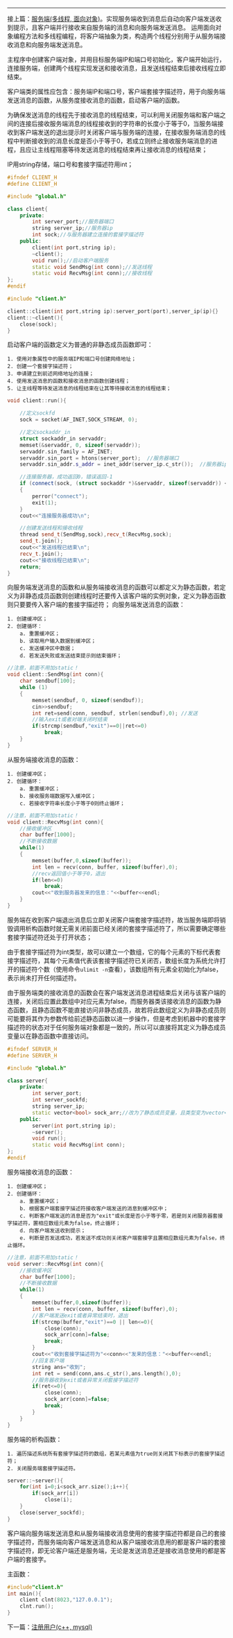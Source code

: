 ---
接上篇：[服务端(多线程, 面向对象)](https://errorbeep.github.io/verbose-engine.io/服务端(多线程,-面向对象))。实现服务端收到消息后自动向客户端发送收到提示，且客户端并行接收来自服务端的消息和向服务端发送消息。
运用面向对象编程方法和多线程编程，将客户端抽象为类，构造两个线程分别用于从服务端接收消息和向服务端发送消息。    

主程序中创建客户端对象，并用目标服务端IP和端口号初始化，客户端开始运行，连接服务端，创建两个线程实现发送和接收消息，且发送线程结束后接收线程立即结束。   

客户端类的属性应包含：服务端IP和端口号，客户端套接字描述符，用于向服务端发送消息的函数，从服务度接收消息的函数，启动客户端的函数。   

为确保发送消息的线程先于接收消息的线程结束，可以利用关闭服务端和客户端之间的连接后接收服务端消息的线程接收到的字符串的长度小于等于0，当服务端接收到客户端发送的退出提示时关闭客户端与服务端的连接，在接收服务端消息的线程中判断接收到的消息长度是否小于等于0，若成立则终止接收服务端消息的进程，且应让主线程阻塞等待发送消息的线程结束再让接收消息的线程结束；   


IP用string存储，端口号和套接字描述符用int；
```c++
#ifndef CLIENT_H
#define CLIENT_H

#include "global.h"

class client{
    private:
        int server_port;//服务器端口
        string server_ip;//服务器ip
        int sock;//与服务器建立连接的套接字描述符
    public:
        client(int port,string ip);
        ~client();
        void run();//启动客户端服务
        static void SendMsg(int conn);//发送线程
        static void RecvMsg(int conn);//接收线程
};
#endif
```

```c++
#include "client.h"

client::client(int port,string ip):server_port(port),server_ip(ip){}
client::~client(){
    close(sock);
}
```
启动客户端的函数定义为普通的非静态成员函数即可：  

    1. 使用对象属性中的服务端IP和端口号创建网络地址；
    2. 创建一个套接字描述符；
    3. 申请建立到前述网络地址的连接；
    4. 使用发送消息的函数和接收消息的函数创建线程；
    5. 让主线程等待发送消息的线程结束在让其等待接收消息的线程结束；  

```c++
void client::run(){

    //定义sockfd
    sock = socket(AF_INET,SOCK_STREAM, 0);

    //定义sockaddr_in
    struct sockaddr_in servaddr;
    memset(&servaddr, 0, sizeof(servaddr));
    servaddr.sin_family = AF_INET;
    servaddr.sin_port = htons(server_port);  //服务器端口
    servaddr.sin_addr.s_addr = inet_addr(server_ip.c_str());  //服务器ip

    //连接服务器，成功返回0，错误返回-1
    if (connect(sock, (struct sockaddr *)&servaddr, sizeof(servaddr)) < 0)
    {
        perror("connect");
        exit(1);
    }
    cout<<"连接服务器成功\n";

    //创建发送线程和接收线程
    thread send_t(SendMsg,sock),recv_t(RecvMsg,sock);
    send_t.join();
    cout<<"发送线程已结束\n";
    recv_t.join();
    cout<<"接收线程已结束\n";
    return;
}
```
向服务端发送消息的函数和从服务端接收消息的函数可以都定义为静态函数，若定义为非静态成员函数则创建线程时还要传入该客户端的实例对象，定义为静态函数则只要要传入客户端的套接字描述符；
向服务端发送消息的函数：  

    1. 创建缓冲区；
    2. 创建循环：
        a. 重置缓冲区；
        b. 读取用户输入数据到缓冲区；
        c. 发送缓冲区中数据；
        d. 若发送失败或发送结束提示则结束循环；  

```c++
//注意，前面不用加static！
void client::SendMsg(int conn){
    char sendbuf[100];
    while (1)
    {
        memset(sendbuf, 0, sizeof(sendbuf));
        cin>>sendbuf;
        int ret=send(conn, sendbuf, strlen(sendbuf),0); //发送
        //输入exit或者对端关闭时结束
        if(strcmp(sendbuf,"exit")==0||ret<=0)
            break;
    }
}
```
从服务端接收消息的函数：   

    1. 创建缓冲区；
    2. 创建循环：
        a. 重置缓冲区；
        b. 接收服务端数据写入缓冲区；
        c. 若接收字符串长度小于等于0则终止循环；  

```c++
//注意，前面不用加static！
void client::RecvMsg(int conn){
    //接收缓冲区
    char buffer[1000];
    //不断接收数据
    while(1)
    {
        memset(buffer,0,sizeof(buffer));
        int len = recv(conn, buffer, sizeof(buffer),0);
        //recv返回值小于等于0，退出
        if(len<=0)
            break;
        cout<<"收到服务器发来的信息："<<buffer<<endl;
    }
}
```
服务端在收到客户端退出消息后立即关闭客户端套接字描述符，故当服务端即将销毁调用析构函数时就无需关闭前面已经关闭的套接字描述符了，所以需要确定哪些套接字描述符还处于打开状态；   

由于套接字描述符为int类型，故可以建立一个数组，它的每个元素的下标代表套接字描述符，其每个元素值代表该套接字描述符已关闭否，数组长度为系统允许打开的描述符个数（使用命令`ulimit -n`查看），该数组所有元素全初始化为false，表示尚未打开任何描述符。   

由于服务端类的接收消息的函数会在客户端发送消息进程结束后关闭与该客户端的连接，关闭后应置此数组中对应元素为false，而服务器类该接收消息的函数为静态函数，且静态函数不能直接访问非静态成员，故若将此数组定义为非静态成员则可能要将其作为参数传给前述静态函数以进一步操作，但是考虑到机器中的套接字描述符的状态对于任何服务端对象都是一致的，所以可以直接将其定义为静态成员变量以在静态函数中直接访问。  

```c++
#ifndef SERVER_H
#define SERVER_H

#include "global.h"

class server{
    private:
        int server_port;
        int server_sockfd;
        string server_ip;
        static vector<bool> sock_arr;//改为了静态成员变量，且类型变为vector<bool>
    public:
        server(int port,string ip);
        ~server();
        void run();
        static void RecvMsg(int conn);
};
#endif
```
服务端接收消息的函数：  

    1. 创建缓冲区；
    2. 创建循环：
        a. 重置缓冲区；
        b. 根据客户端套接字描述符接收客户端发送的消息到缓冲区中；
        c. 判断客户端发送的消息是否为"exit"或长度是否小于等于零，若是则关闭服务器套接字描述符，置相应数组元素为false，终止循环；
        d. 向客户端发送收到提示；
        e. 判断是否发送成功，若发送不成功则关闭客户端套接字且置相应数组元素为false，终止循环。     

```c++
//注意，前面不用加static！
void server::RecvMsg(int conn){
    //接收缓冲区
    char buffer[1000];
    //不断接收数据
    while(1)
    {
        memset(buffer,0,sizeof(buffer));
        int len = recv(conn, buffer, sizeof(buffer),0);
        //客户端发送exit或者异常结束时，退出
        if(strcmp(buffer,"exit")==0 || len<=0){
            close(conn);
            sock_arr[conn]=false;
            break;
        }
        cout<<"收到套接字描述符为"<<conn<<"发来的信息："<<buffer<<endl;
        //回复客户端
        string ans="收到";
        int ret = send(conn,ans.c_str(),ans.length(),0);
        //服务器收到exit或者异常关闭套接字描述符
        if(ret<=0){
            close(conn);
            sock_arr[conn]=false;
            break;
        }
    }
}
```
服务端的析构函数：  

    1. 遍历描述系统所有套接字描述符的数组，若某元素值为true则关闭其下标表示的套接字描述符；
    2. 关闭服务端套接字描述符。  

```c++
server::~server(){
    for(int i=0;i<sock_arr.size();i++){
        if(sock_arr[i])
            close(i);
    }
    close(server_sockfd);
}
```

客户端向服务端发送消息和从服务端接收消息使用的套接字描述符都是自己的套接字描述符，而服务端向客户端发送消息和从客户端接收消息用的都是客户端的套接字描述符，即无论客户端还是服务端，无论是发送消息还是接收消息使用的都是客户端的套接字。

主函数：
```c++
#include"client.h"
int main(){
    client clnt(8023,"127.0.0.1");
    clnt.run();
}
```

下一篇：[注册用户(c++, mysql)](https://errorbeep.github.io/verbose-engine.io/注册用户(c++,-mysql))
